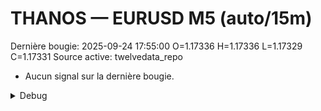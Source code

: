 # THANOS — EURUSD M5 (auto/15m)
Dernière bougie: 2025-09-24 17:55:00  O=1.17336  H=1.17336  L=1.17329  C=1.17331
Source active: twelvedata_repo

- Aucun signal sur la dernière bougie.

<details><summary>Debug</summary>

- TD_API_KEY manquant.

</details>